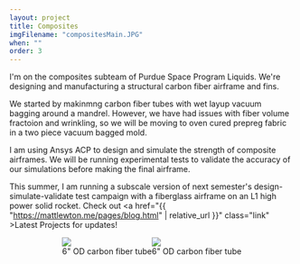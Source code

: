 ```yaml
---
layout: project
title: Composites
imgFilename: "compositesMain.JPG"
when: ""
order: 3
---
```


I'm on the composites subteam of Purdue Space Program Liquids. We're designing and manufacturing a structural carbon fiber airframe and fins.

We started by makinmng carbon fiber tubes with wet layup vacuum bagging around a mandrel. However, we have had issues with fiber volume fractoion and wrinkling, so we will be moving to oven cured prepreg fabric in a two piece vacuum bagged mold.

I am using Ansys ACP to design and simulate the strength of composite airframes. We will be running experimental tests to validate the accuracy of our simulations before making the final airframe.

This summer, I am running a subscale version of next semester's design-simulate-validate test campaign with a fiberglass airframe on an L1 high power solid rocket. Check out <a href="{{ "https://mattlewton.me/pages/blog.html" | relative_url }}" class="link" >Latest Projects</a> for updates!

<div style="display:flex; justify-content:center; align-items:center; flex-wrap:wrap;">

<div class="imgCptnBox">
<img src="{{ "assets/images/compositesMain.JPG" | relative_url }}" class="articleImgMain">
<figcaption class="articleCaption">6" OD carbon fiber tube</figcaption>
</div>

<div class="imgCptnBox">
<img src="{{ "assets/images/vacuum.jpg" | relative_url }}" class="articleImgMain">
<figcaption class="articleCaption">6" OD carbon fiber tube</figcaption>
</div>

</div>